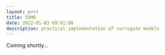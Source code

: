 ```yaml
---
layout: post
title: SUMO 
date: 2022-01-03 09:01:00
description: practical implementation of surrogate models
---
```



Coming shortly...